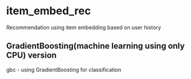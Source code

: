# item_embed_rec
Recommendation using item embedding based on user history
## GradientBoosting(machine learning using only CPU) version
gbc - using GradientBoosting for classification